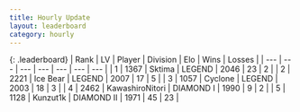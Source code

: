 ```yaml
---
title: Hourly Update
layout: leaderboard
category: hourly
---
```


{: .leaderboard}
| Rank | LV | Player | Division | Elo | Wins | Losses |
| --- | --- | --- | --- | --- | --- | --- |
| <span data-change="0">1</span> | 1367 | <span title="ID: 353063">Sktima</span> | LEGEND | <span data-change="0">2046</span> | <span data-change="0">23</span> | <span data-change="0">2</span> |
| <span data-change="0">2</span> | 2221 | <span title="ID: 417840">Ice Bear</span> | LEGEND | <span data-change="0">2007</span> | <span data-change="0">17</span> | <span data-change="0">5</span> |
| <span data-change="0">3</span> | 1057 | <span title="ID: 92077">Cyclone</span> | LEGEND | <span data-change="0">2003</span> | <span data-change="0">18</span> | <span data-change="0">3</span> |
| <span data-change="0">4</span> | 2462 | <span title="ID: 164871">KawashiroNitori</span> | DIAMOND I | <span data-change="10">1990</span> | <span data-change="1">9</span> | <span data-change="0">2</span> |
| <span data-change="0">5</span> | 1128 | <span title="ID: 392407">Kunzut1k</span> | DIAMOND II | <span data-change="14">1971</span> | <span data-change="2">45</span> | <span data-change="0">23</span> |